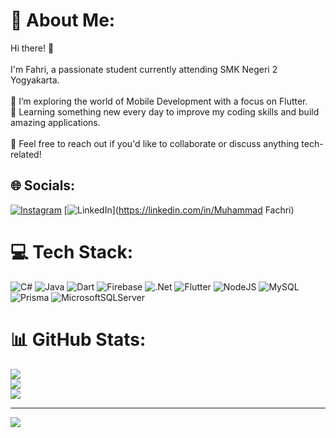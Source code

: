 # 💫 About Me:
Hi there! 👋  <br><br>I'm Fahri, a passionate student currently attending SMK Negeri 2 Yogyakarta.  <br><br>🔭 I’m exploring the world of Mobile Development with a focus on Flutter.  <br>🌱 Learning something new every day to improve my coding skills and build amazing applications.  <br><br>💬 Feel free to reach out if you'd like to collaborate or discuss anything tech-related!  <br>


## 🌐 Socials:
[![Instagram](https://img.shields.io/badge/Instagram-%23E4405F.svg?logo=Instagram&logoColor=white)](https://instagram.com/muhfachri18) [![LinkedIn](https://img.shields.io/badge/LinkedIn-%230077B5.svg?logo=linkedin&logoColor=white)](https://linkedin.com/in/Muhammad Fachri) 

# 💻 Tech Stack:
![C#](https://img.shields.io/badge/c%23-%23239120.svg?style=for-the-badge&logo=csharp&logoColor=white) ![Java](https://img.shields.io/badge/java-%23ED8B00.svg?style=for-the-badge&logo=openjdk&logoColor=white) ![Dart](https://img.shields.io/badge/dart-%230175C2.svg?style=for-the-badge&logo=dart&logoColor=white) ![Firebase](https://img.shields.io/badge/firebase-%23039BE5.svg?style=for-the-badge&logo=firebase)  ![.Net](https://img.shields.io/badge/.NET-5C2D91?style=for-the-badge&logo=.net&logoColor=white) ![Flutter](https://img.shields.io/badge/Flutter-%2302569B.svg?style=for-the-badge&logo=Flutter&logoColor=white) ![NodeJS](https://img.shields.io/badge/node.js-6DA55F?style=for-the-badge&logo=node.js&logoColor=white) ![MySQL](https://img.shields.io/badge/mysql-4479A1.svg?style=for-the-badge&logo=mysql&logoColor=white) ![Prisma](https://img.shields.io/badge/Prisma-3982CE?style=for-the-badge&logo=Prisma&logoColor=white) ![MicrosoftSQLServer](https://img.shields.io/badge/Microsoft%20SQL%20Server-CC2927?style=for-the-badge&logo=microsoft%20sql%20server&logoColor=white)
# 📊 GitHub Stats:
![](https://github-readme-stats.vercel.app/api?username=Fhriii&theme=dark&hide_border=false&include_all_commits=false&count_private=false)<br/>
![](https://github-readme-streak-stats.herokuapp.com/?user=Fhriii&theme=dark&hide_border=false)<br/>
![](https://github-readme-stats.vercel.app/api/top-langs/?username=Fhriii&theme=dark&hide_border=false&include_all_commits=false&count_private=false&layout=compact)

---
[![](https://visitcount.itsvg.in/api?id=Fhriii&icon=0&color=0)](https://visitcount.itsvg.in)

<!-- Proudly created with GPRM ( https://gprm.itsvg.in ) -->
